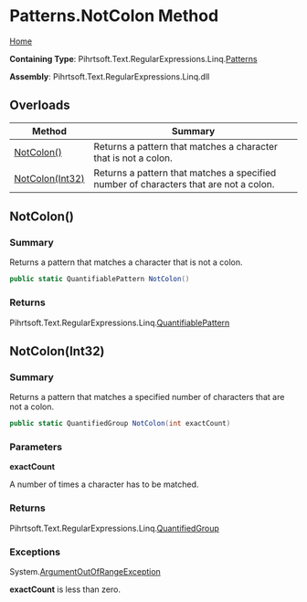 # Patterns\.NotColon Method

[Home](../../../../../../README.md)

**Containing Type**: Pihrtsoft\.Text\.RegularExpressions\.Linq\.[Patterns](../README.md)

**Assembly**: Pihrtsoft\.Text\.RegularExpressions\.Linq\.dll

## Overloads

| Method | Summary |
| ------ | ------- |
| [NotColon()](#Pihrtsoft_Text_RegularExpressions_Linq_Patterns_NotColon) | Returns a pattern that matches a character that is not a colon\. |
| [NotColon(Int32)](#Pihrtsoft_Text_RegularExpressions_Linq_Patterns_NotColon_System_Int32_) | Returns a pattern that matches a specified number of characters that are not a colon\. |

## NotColon\(\) <a name="Pihrtsoft_Text_RegularExpressions_Linq_Patterns_NotColon"></a>

### Summary

Returns a pattern that matches a character that is not a colon\.

```csharp
public static QuantifiablePattern NotColon()
```

### Returns

Pihrtsoft\.Text\.RegularExpressions\.Linq\.[QuantifiablePattern](../../QuantifiablePattern/README.md)

## NotColon\(Int32\) <a name="Pihrtsoft_Text_RegularExpressions_Linq_Patterns_NotColon_System_Int32_"></a>

### Summary

Returns a pattern that matches a specified number of characters that are not a colon\.

```csharp
public static QuantifiedGroup NotColon(int exactCount)
```

### Parameters

**exactCount**

A number of times a character has to be matched\.

### Returns

Pihrtsoft\.Text\.RegularExpressions\.Linq\.[QuantifiedGroup](../../QuantifiedGroup/README.md)

### Exceptions

System\.[ArgumentOutOfRangeException](https://docs.microsoft.com/en-us/dotnet/api/system.argumentoutofrangeexception)

**exactCount** is less than zero\.

